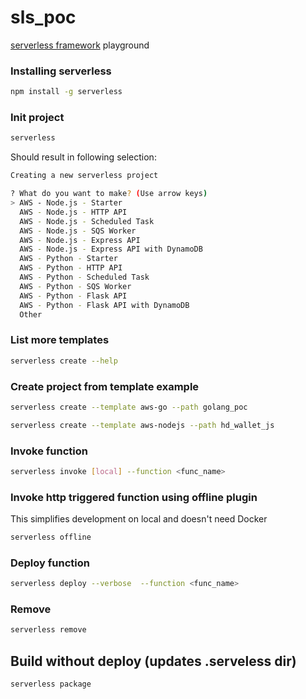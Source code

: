 # sls_poc
[serverless framework](https://app.serverless.com) playground

### Installing serverless
```bash
npm install -g serverless
```

### Init project
```bash
serverless
```
Should result in following selection:
```bash
Creating a new serverless project

? What do you want to make? (Use arrow keys)
> AWS - Node.js - Starter
  AWS - Node.js - HTTP API
  AWS - Node.js - Scheduled Task
  AWS - Node.js - SQS Worker
  AWS - Node.js - Express API
  AWS - Node.js - Express API with DynamoDB
  AWS - Python - Starter
  AWS - Python - HTTP API
  AWS - Python - Scheduled Task
  AWS - Python - SQS Worker
  AWS - Python - Flask API
  AWS - Python - Flask API with DynamoDB
  Other
```

### List more templates
```bash
serverless create --help
```

### Create project from template example
```bash
serverless create --template aws-go --path golang_poc
```
```bash
serverless create --template aws-nodejs --path hd_wallet_js
```

### Invoke function
```bash
serverless invoke [local] --function <func_name>
```

### Invoke http triggered function using offline plugin
This simplifies development on local and doesn't need Docker
```bash
serverless offline
```

### Deploy function
```bash
serverless deploy --verbose  --function <func_name>
```

### Remove
```bash
serverless remove
```

## Build without deploy (updates .serveless dir)
```bash
serverless package
```